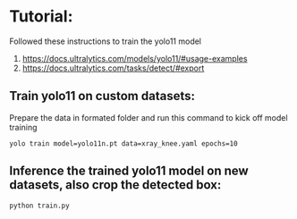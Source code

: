 # Tutorial:
Followed these instructions to train the yolo11 model
1. https://docs.ultralytics.com/models/yolo11/#usage-examples
2. https://docs.ultralytics.com/tasks/detect/#export

## Train yolo11 on custom datasets:
Prepare the data in formated folder and run this command to kick off model training
```
yolo train model=yolo11n.pt data=xray_knee.yaml epochs=10
```
## Inference the trained yolo11 model on new datasets, also crop the detected box:
```
python train.py
```
